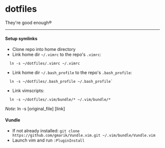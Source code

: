 # dotfiles
They're good enough®

--------------------------

#### Setup symlinks

- Clone repo into home directory
- Link home dir `~/.vimrc` to the repo's `.vimrc`:
```
  ln -s ~/dotfiles/.vimrc ~/.vimrc
```
- Link home dir `~/.bash_profile` to the repo's `.bash_profile`:
```
  ln -s ~/dotfiles/.bash_profile ~/.bash_profile`
```
- Link vimscripts:
```
  ln -s ~/dotfiles/.vim/bundle/* ~/.vim/bundle/*
```
*Note*: ln -s [original_file] [link]

#### Vundle
- If not already installed: `git clone https://github.com/gmarik/Vundle.vim.git ~/.vim/bundle/Vundle.vim`
- Launch vim and run `:PluginInstall`
